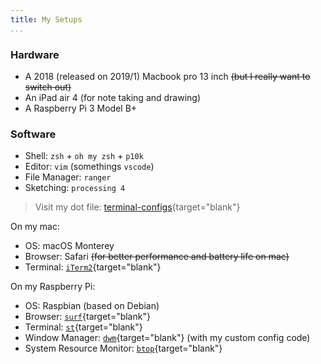 ```yaml
---
title: My Setups
...
```


### Hardware

* A 2018 (released on 2019/1) Macbook pro 13 inch ~~(but I really want to switch out)~~
* An iPad air 4 (for note taking and drawing)
* A Raspberry Pi 3 Model B+

### Software

* Shell: `zsh` + `oh my zsh` + `p10k`
* Editor: `vim` (somethings `vscode`)
* File Manager: `ranger`
* Sketching: `processing 4`

> Visit my dot file: [terminal-configs](https://github.com/ljcucc/terminal_configs){target="blank"}

On my mac:

* OS: macOS Monterey
* Browser: Safari ~~(for better performance and battery life on mac)~~
* Terminal: [`iTerm2`](https://iterm2.com/){target="blank"}

On my Raspberry Pi:

* OS: Raspbian (based on Debian)
* Browser: [`surf`](https://surf.suckless.org){target="blank"}
* Terminal: [`st`](https://st.suckless.org){target="blank"}
* Window Manager: [`dwm`](https://dwm.suckless.org){target="blank"} (with my custom config code)
* System Resource Monitor: [`btop`](https://github.com/aristocratos/btop){target="blank"}
